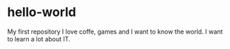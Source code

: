 # hello-world
My first repository
I love coffe, games and I want to know the world.
I want to learn a lot about IT.
